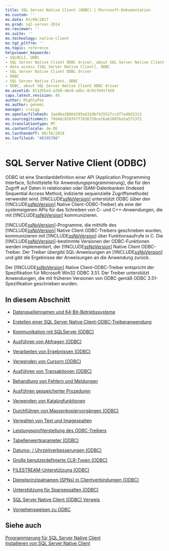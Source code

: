 ```yaml
---
title: SQL Server Native Client (ODBC) | Microsoft-Dokumentation
ms.custom: ''
ms.date: 03/09/2017
ms.prod: sql-server-2014
ms.reviewer: ''
ms.suite: ''
ms.technology: native-client
ms.tgt_pltfrm: ''
ms.topic: reference
helpviewer_keywords:
- SQLNCLI, ODBC
- SQL Server Native Client ODBC driver, about SQL Server Native Client ODBC driver
- data access [SQL Server Native Client], ODBC
- SQL Server Native Client ODBC driver
- ODBC
- SQL Server Native Client, ODBC
- ODBC, about SQL Server Native Client ODBC driver
ms.assetid: 811d5ba3-a2b8-48c0-adbc-8c91f041f458
caps.latest.revision: 45
author: MightyPen
ms.author: genemi
manager: craigg
ms.openlocfilehash: 3ae0ba38664295ed32dbf425527ccdf7a48d1313
ms.sourcegitcommit: 79d4dc820767f7836720ce26a61097ba5a5f23f2
ms.translationtype: MT
ms.contentlocale: de-DE
ms.lasthandoff: 08/16/2018
ms.locfileid: "40395708"
---
```

# <a name="sql-server-native-client-odbc"></a>SQL Server Native Client (ODBC)
  ODBC ist eine Standarddefinition einer API (Application Programming Interface, Schnittstelle für Anwendungsprogrammierung), die für den Zugriff auf Daten in relationalen oder ISAM-Datenbanken (Indexed Sequential Access Method, indizierte sequenzielle Zugriffsmethode) verwendet wird. [!INCLUDE[ssNoVersion](../../../includes/ssnoversion-md.md)] unterstützt ODBC (über den [!INCLUDE[ssNoVersion](../../../includes/ssnoversion-md.md)] Native Client-ODBC-Treiber) als eine der systemeigenen APIs für das Schreiben von C- und C++-Anwendungen, die mit [!INCLUDE[ssNoVersion](../../../includes/ssnoversion-md.md)] kommunizieren.  
  
 [!INCLUDE[ssNoVersion](../../../includes/ssnoversion-md.md)]-Programme, die mithilfe des [!INCLUDE[ssNoVersion](../../../includes/ssnoversion-md.md)] Native Client ODBC-Treibers geschrieben wurden, kommunizieren mit [!INCLUDE[ssNoVersion](../../../includes/ssnoversion-md.md)] über Funktionsaufrufe in C. Die [!INCLUDE[ssNoVersion](../../../includes/ssnoversion-md.md)]-bestimmte Versionen der ODBC-Funktionen werden implementiert, der [!INCLUDE[ssNoVersion](../../../includes/ssnoversion-md.md)] Native Client ODBC-Treiber. Der Treiber übergibt SQL-Anweisungen an [!INCLUDE[ssNoVersion](../../../includes/ssnoversion-md.md)] und gibt die Ergebnisse der Anweisungen an die Anwendung zurück.  
  
 Der [!INCLUDE[ssNoVersion](../../../includes/ssnoversion-md.md)] Native Client-ODBC-Treiber entspricht der Spezifikation für Microsoft Win32 ODBC 3.51. Der Treiber unterstützt Anwendungen, die mit früheren Versionen von ODBC gemäß ODBC 3.51-Spezifikation geschrieben wurden.  
  
## <a name="in-this-section"></a>In diesem Abschnitt  
  
-   [Datenquellennamen und 64-Bit-Betriebssysteme](data-source-names-and-64-bit-operating-systems.md)  
  
-   [Erstellen einer SQL Server Native Client-ODBC-Treiberanwendung](creating-a-driver-application.md)  
  
-   [Kommunikation mit SQLServer &#40;ODBC&#41;](../../native-client-odbc-communication/communicating-with-sql-server-odbc.md)  
  
-   [Ausführen von Abfragen &#40;ODBC&#41;](../../native-client-odbc-queries/executing-queries-odbc.md)  
  
-   [Verarbeiten von Ergebnissen &#40;ODBC&#41;](../../native-client-odbc-results/processing-results-odbc.md)  
  
-   [Verwenden von Cursorn &#40;ODBC&#41;](../../native-client-odbc-cursors/using-cursors-odbc.md)  
  
-   [Ausführen von Transaktionen &#40;ODBC&#41;](../../../database-engine/dev-guide/performing-transactions-odbc.md)  
  
-   [Behandlung von Fehlern und Meldungen](../../native-client-odbc-error-messages/handling-errors-and-messages.md)  
  
-   [Ausführen gespeicherter Prozeduren](../../native-client-odbc-stored-procedures/running-stored-procedures.md)  
  
-   [Verwenden von Katalogfunktionen](using-catalog-functions.md)  
  
-   [Durchführen von Massenkopiervorgängen &#40;ODBC&#41;](../../native-client-odbc-bulk-copy-operations/performing-bulk-copy-operations-odbc.md)  
  
-   [Verwalten von Text und Imagespalten](../../native-client-odbc-text-image-columns/managing-text-and-image-columns.md)  
  
-   [Leistungsprofilerstellung des ODBC-Treibers](profiling-odbc-driver-performance.md)  
  
-   [Tabellenwertparameter &#40;ODBC&#41;](../../native-client-odbc-table-valued-parameters/table-valued-parameters-odbc.md)  
  
-   [Datums- / Uhrzeitverbesserungen &#40;ODBC&#41;](../../native-client-odbc-date-time/date-and-time-improvements-odbc.md)  
  
-   [Große benutzerdefinierte CLR-Typen &#40;ODBC&#41;](large-clr-user-defined-types-odbc.md)  
  
-   [FILESTREAM-Unterstützung &#40;ODBC&#41;](filestream-support-odbc.md)  
  
-   [Dienstprinzipalnamen &#40;SPNs&#41; in Clientverbindungen &#40;ODBC&#41;](service-principal-names-spns-in-client-connections-odbc.md)  
  
-   [Unterstützung für Sparsespalten &#40;ODBC&#41;](sparse-columns-support-odbc.md)  
  
-   [SQL Server Native Client &#40;ODBC&#41; Verweis](../../../database-engine/dev-guide/sql-server-native-client-odbc-reference.md)  
  
-   [Vorgehensweisen zu ODBC](../../native-client-odbc-how-to/odbc-how-to-topics.md)  
  
## <a name="see-also"></a>Siehe auch  
 [Programmierung für SQL Server Native Client](../sql-server-native-client-programming.md)   
 [Installieren von SQL Server Native Client](../applications/installing-sql-server-native-client.md)  
  
  
